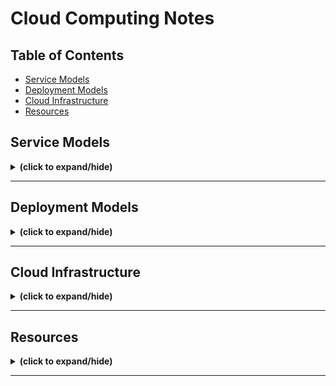 # Cloud Computing Notes

## Table of Contents
- [Service Models](#service_models)
- [Deployment Models](#deployment_models)
- [Cloud Infrastructure](#cloud_infrastructure)
- [Resources](#resources)

<a id="service_models"></a>
## Service Models
<details close>
<summary><b>(click to expand/hide)</b></summary>
<!-- MarkdownTOC -->

### (SaaS) Software-as-a-Service
- **Complexity:** Low
- **Description:** Software distribution model where applications are hosted by a third-party provider and made available to customers over the internet.
- **Common Use Cases:** Email, calendar, office tools (like Microsoft Office 365), and CRM (Customer Relationship Management) systems.
- **Benefits:** 
  - Easy accessibility, centrally managed.
  - Automatic updates and patch management.
  - Subscription-based models - pay only for what you use.

### (PaaS) Platform-as-a-Service
- **Complexity:** Medium
- **Description:** Provides a platform allowing customers to develop, run, and manage applications without the complexity of building and maintaining the infrastructure.
- **Common Use Cases:** Application development, middleware, and database management.
- **Benefits:** 
  - Simplified process for developing and deploying apps.
  - Scalable solutions with support for a diverse array of programming languages.
  - Reduced costs and complexity with the underlying infrastructure managed by the provider.

### (IaaS) Infrastructure-as-a-Service
- **Complexity:** High
- **Description:** Delivers fundamental computing resources (such as compute, network, and storage) to consumers on-demand, over the internet, in a pay-as-you-go model.
- **Common Use Cases:** Website hosting, backup and recovery, and high-performance computing without the physical hardware constraints.
- **Components:**
  - (VM) Virtual Machine
  - Storage
  - Network (like firewalls and other communication components)
- **Benefits:** 
  - Improved scalability and flexibility.
  - Only pay for what you use, helping to reduce costs.
  - Control over the infrastructure without the physical maintenance of hardware.

<!-- /MarkdownTOC -->
</details>

---

<a id="deployment_models"></a>
## Deployment Models
<details close>
<summary><b>(click to expand/hide)</b></summary>

<!-- MarkdownTOC -->

### Public Cloud
- **Description:** Computing services offered by third-party providers over the public Internet, making them available to anyone who wants to use or purchase them.
- **Characteristics:**
  - Services available to multiple clients using shared infrastructure.
  - Scalable, on-demand resources.
- **Use Cases:** Web-based email, online office applications, storage.
- **Benefits:**
  - Reduced costs and maintenance.
  - High reliability.
  - Scalability.

### Private Cloud
- **Description:** Computing resources used exclusively by one business or organization. The private cloud can be physically located at your organization's on-site datacenter or hosted by a third-party service provider.
- **Characteristics:**
  - Exclusive resource use, often on-premises.
  - Enhanced security controls.
- **Use Cases:** Companies with strict data, regulatory, and governance requirements.
- **Benefits:**
  - Increased security and privacy.
  - Customization.
  - Consistent performance.

### Hybrid Cloud
- **Description:** A mix of public and private cloud environments, with orchestration between the two. Businesses can run mission-critical workloads or sensitive applications on the private cloud while using the public cloud for workloads that must scale on-demand.
- **Characteristics:**
  - Combination of private and public cloud resources.
  - Flexibility and scalability.
- **Use Cases:** Businesses with variable workloads and data processing needs.
- **Benefits:**
  - Versatility.
  - Cost management.
  - Enhanced performance.

### Community Cloud
- **Description:** A cloud infrastructure shared by several organizations with common concerns, ensuring security, compliance, and policy requirements. It can be managed by the organizations or a third party and can exist on or off-premises.
- **Why Use Community Cloud?:** Provides a secure, shared environment for organizations with common goals or tasks. Offers the same set of security controls and supports data localization requirements.
- **Modern Approach - Software-Defined Community Cloud:** Google Cloud's software-defined community cloud separates shared projects from others, providing enhanced security and compliance without physical infrastructure limitations. It enables faster access to new services and security enhancements, ensuring improved efficiency and performance.
- **Benefits:** Meets specific community security and compliance requirements, allows quicker onboarding of new technologies, and enhances availability and efficiency due to scalable infrastructure.


<!-- /MarkdownTOC -->
</details>

---

<a id="cloud_infrastructure"></a>
## Cloud Infrastructure
<details close>
<summary><b>(click to expand/hide)</b></summary>
<!-- MarkdownTOC -->

### Region 
- **Description:** is a geographic area or location where a Cloud provider's infrastructure is clustered, and may have names like **NA South** or **US East**.

### Availability Zones (AZ)
- **Description:** Each cloud region can have multiple Zones and (data centers) have their own power, cooling, networking resources and may have names like **US-East-1** or **DAL-09**
- **Benefits:**
  - Isolation of zones improves the cloud's fault tolerance, decreases latency, and more.
  - Very high bandwidth connectivity with other AZs, Data Centers and the internet.

### Cloud Data Center
- **Description:** is a huge room or a warehouse containing cloud infrastructure (pods and racks, or standardized containers of computing resources such as servers, storage and networking equipment)

### Computing Resources

- **Servers:**
  - Virtual Machines: Emulated computers based on physical servers.
  - Bare Metal Servers: Physical servers without layers of virtualization.
  - Serverless: On-demand computing execution with zero server management.

- **Storage:**
  - Associated with both virtual and physical servers.

- **Networking:**
  - **Infrastructure Components:**
    - Routers and switches form the backbone of cloud networking.
  
  - **Advantages:**
    - Simplified networking tasks including provisioning, configuration, and management.
  
  - **Configuration Essentials:**
    - Requires setting up IP addresses and subnets.
  
  - **Security Configurations:**
    - Vital to manage access to resources via security groups, ACLs, VLANs, VPCs, and VPNs.
  
  - **Virtualized Networking Hardware:**
    - Appliances like firewalls, load balancers, gateways, and traffic analyzers are available as virtual services.
  
  - **Enhanced Delivery:**
    - Cloud providers offer Content Delivery Networks (CDNs) for improved and accelerated web content delivery.

---

### Virtualization and Virtual Machines

#### Introduction
- **Presenter:** Kaleigh Bovey from the IBM Cloud team
- **Topic:** Overview of virtualization in the context of cloud computing

#### What is Virtualization?
- **Definition:** The creation of a virtual (rather than actual) version of something, such as compute resources, storage, networking, servers, or applications.
- **Key Component:** Hypervisor

#### Hypervisors
- **Function:** Allows multiple operating systems to share a single hardware host.

#### Types of Hypervisors
1. **Type 1 Hypervisor**
   - Directly installed on physical server hardware.
   - Also known as a "bare-metal hypervisor."
   - Examples: VMware ESXi, Microsoft Hyper-V, KVM.
   - Characteristics: High security, lower latency, commonly used in enterprise environments.

2. **Type 2 Hypervisor**
   - Installed on a host operating system.
   - Also known as "hosted hypervisor."
   - Examples: Oracle VirtualBox, VMware Workstation.
   - Characteristics: Higher latency, commonly used for end-user virtualization.

#### Virtual Machines (VMs)
- **Definition:** Software-based emulations of a computer system.
- **Features:**
  - Contains an operating system and applications.
  - Independent from one another.
  - Can run multiple instances on a single hypervisor.
  - Supports various operating systems (e.g., Windows, Linux, UNIX).
  - High portability.

#### Key Benefits of Virtualization
1. **Cost Savings:**
   - Reduces the need for physical infrastructure.
   - Saves on electricity, maintenance, and server costs.

2. **Agility and Speed:**
   - Quick to create and deploy VMs.
   - Simplifies processes such as dev-test scenarios.

3. **Reduced Downtime:**
   - VMs can be quickly moved to another hypervisor if a host fails, ensuring a reliable backup plan and continuous system operation.

#### Conclusion
- Virtualization is central to cloud computing, offering numerous benefits in efficiency, cost savings, and agility.
- **Next Topic Preview:** Discussion of various types of virtual machines in the following session.

---

### Overview of Virtual Machines in Cloud Computing

#### Introduction
- **Topic:** Various types and characteristics of Virtual Machines (VMs) in cloud environments.

#### Virtual Machines (VMs)
- Also known as Virtual Servers, Virtual Instances, or simply "instances."
- Available in multiple configurations for diverse use cases.
- **Deployment Specifications:**
  - Selection of Region, Zone, or Data Center.
  - Choice of Operating System.
- **Billing Options:** Hourly or monthly.
- **Infrastructure Options:** Shared (multi-tenant) or dedicated (single-tenant).

#### Types of VMs

##### 1. Shared/Public Cloud VMs
- Multi-tenant, provider-managed VMs.
- Provisioned on-demand with predefined or custom sizes.
- Configurations for various workloads (Compute Intensive, Memory Intensive, High Performance I/O).
- Priced per hour or month.
- **Use Cases:** General purpose applications, development environments.

##### 2. Transient/Spot VMs
- Lower-cost VMs utilizing unused cloud data center capacity.
- Subject to de-provisioning by the provider at any time.
- **Use Cases:** Non-critical applications, testing, stateless workloads, big data, high-performance computing (HPC) tasks.

##### 3. Reserved Instances
- Capacity reservation for a specified term (1 year, 3 years, etc.).
- Guarantees resource availability.
- Reduced costs compared to standard instances.
- **Use Cases:** Long-term projects, steady-state workloads, financial forecasting benefits.

##### 4. Dedicated Hosts
- Single-tenant VMs ensuring privacy and control.
- Exclusive use of the host’s resources.
- Placement control over workloads.
- Compliance with regulatory requirements and specific licensing terms.
- **Use Cases:** Data-sensitive tasks, compliance-restricted workloads, performance-intensive applications.

#### Conclusion
- VMs are fundamental components in cloud computing, offering versatility for a wide range of use cases.
- They deliver various benefits, including cost efficiency, scalability, and strategic performance allocation.

---

### Bare Metal Servers in Cloud Computing

#### Definition
- **Bare Metal Server:** A single-tenant, dedicated physical server dedicated to a single customer.

#### Key Features
- **Management by Cloud Provider:** The provider handles the server up to the OS. They ensure the hardware and rack connections are functional.
- **Customer's Responsibility:** Administration and management above the OS level.
- **Configuration Options:** Pre-configured by the provider or custom-configured based on customer's specifications.
- **Additional Features:** GPUs for tasks like scientific computation, data analytics, and professional virtual graphics.

#### Provisioning and Costs
- **Provisioning Time:** 
  - Preconfigured builds: 20-40 minutes.
  - Custom builds: 3-4 hours.
  - Times vary by cloud provider.
- **Cost:** Generally more expensive than VMs due to dedicated usage.
- **Availability:** Not all cloud providers offer bare metal servers.

#### Use Cases and Advantages
- Suitable for high-performance, highly secure, and isolated environments.
- **Performance:** Meets the demands of high-performance computing (HPC) and data-intensive applications.
- **Workload Examples:** ERP, CRM, AI, deep learning, virtualization, big data analytics, and GPU-intensive tasks.
- **Security & Control:** Full customer access without needing a hypervisor; ideal for applications needing high security control.

#### Bare Metal vs. Virtual Servers
- **Bare Metal Advantages:**
  - Best for CPU and I/O intensive workloads.
  - Highest performance and security.
  - Satisfies strict compliance requirements.
  - Complete flexibility, control, and transparency.
  - Comes with added management and operational overhead.
- **Virtual Servers Advantages:**
  - Rapid provisioning.
  - Elastic and scalable.
  - Lower cost.
  - Limitations in performance and throughput due to shared hardware.

#### Conclusion
- **Bare Metal Servers:** Ideal for high-performance and security-centric applications.
- **Virtual Servers:** Best for quick, scalable, and cost-effective solutions.

---

### Secure Networking In Cloud

#### Introduction
- The surge in **Cloud adoption** and **cybersecurity threats** necessitates robust Cloud network security.
- Cloud networks mimic on-premises networks but use logical instances (e.g., vNICs) instead of physical hardware.

#### Building a Cloud Network
##### 1. Initiation:
   - Define the network size or IP address range.
   - Deploy in logically separated segments with Virtual Private Clouds (VPCs) and sub-divisions known as subnets.

##### 2. Utilization of Subnets:
   - Cloud resources (VMs, storage, etc.) are deployed into these subnets.
   - Allows for multi-tier concepts familiar from on-premises setups.
   - Crucial for implementing security measures.

##### 3. Security Implementation:
   - Subnets are shielded with access control lists (ACLs), acting as firewalls.
   - Further instance-level security with security groups.

##### 4. Application Deployment:
   - Set up different security groups for different types of VSIs (e.g., Web access, application tier, database).
   - Implement public gateway instances for internet-facing applications.

##### 5. Connectivity Enhancements:
   - Extend on-premises resources securely using Virtual Private Networks (VPNs).
   - Maintain application responsiveness with load balancers.
   - For hybrid Cloud environments, utilize dedicated connections (like IBM's Direct Link) for improved security and efficiency.

#### Conclusion
- Constructing a Cloud Network involves creating logical structures providing functionalities similar to traditional data center networks, crucial for securing digital environments and ensuring efficient application performance.

---

### Containers

#### Introduction

- Containers package application code, libraries, and dependencies into a single unit to run consistently across environments.
- They are lightweight compared to VMs, requiring no guest OS.

#### History of Containerization

- Originated in 2008 with Linux kernel introducing control groups (Cgroups).
- Paved the way for Docker, Cloud Foundry, Rocket, etc.

#### Containers vs. Virtual Machines (VMs)

- VMs include the application, necessary binaries, libraries, and an entire guest OS for each instance, consuming substantial system resources.
- Containers share the host OS and include only the app and its dependencies, making them more efficient.

##### Problems with VMs:

1. **Resource-Intensive**: Each instance of VM needs a full-blown OS, consuming significant system resources.
2. **Scaling Issues**: Scaling requires duplicating the whole VM, further using up system resources.
3. **Compatibility Issues**: Applications may run on a developer’s machine but face compatibility issues when transferred to a VM.

#### Containerization Process

- Starts with a manifest (e.g., Dockerfile).
- Creation of an image (e.g., Docker image).
- Deployment of the container.

#### Advantages of Containerization

1. **Efficiency**: Containers are lightweight and share the host’s OS kernel, avoiding the overhead of running entire OS instances.
2. **Scalability**: Easier to scale out because of their smaller size.
3. **Consistency across Environments**: Runs the same, regardless of where they are deployed.
4. **Resource Distribution**: Unused resources by one container can be utilized by others, optimizing resource use.
5. **Microservices**: Ideal for a microservices approach, allowing different services to be deployed, maintained, and scaled independently.

#### Conclusion

- Containers facilitate cloud-native architectures, making development, deployment, and scaling more efficient and consistent.
- They enable agile DevOps practices and continuous integration and delivery (CI/CD).

---


<!-- /MarkdownTOC -->
</details>

---

<a id="resources"></a>
## Resources
<details close>
<summary><b>(click to expand/hide)</b></summary>
<!-- MarkdownTOC -->

- []()

<!-- /MarkdownTOC -->
</details>

---
